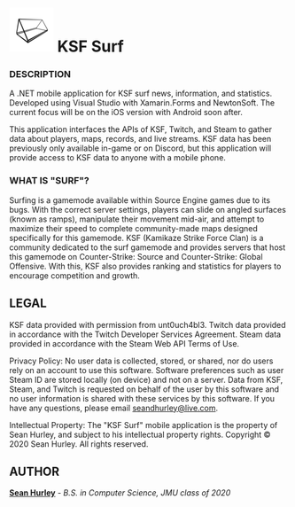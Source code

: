 # ![alt text](https://github.com/hurleysd/KSF_Surf/blob/master/KSF_Surf.iOS/Assets.xcassets/AppIcon.appiconset/Icon80.png "Title App Icon") KSF Surf

### DESCRIPTION
A .NET mobile application for KSF surf news, information, and statistics. Developed using Visual Studio with Xamarin.Forms and NewtonSoft. The current focus will be on the iOS version with Android soon after. 

This application interfaces the APIs of KSF, Twitch, and Steam to gather data about players, maps, records, and live streams. KSF data has been previously only available in-game or on Discord, but this application will provide access to KSF data to anyone with a mobile phone.

### WHAT IS "SURF"?

Surfing is a gamemode available within Source Engine games due to its bugs. With the correct server settings, players can slide on angled surfaces (known as ramps), manipulate their movement mid-air, and attempt to maximize their speed to complete community-made maps designed specifically for this gamemode. KSF (Kamikaze Strike Force Clan) is a community dedicated to the surf gamemode and provides servers that host this gamemode on Counter-Strike: Source and Counter-Strike: Global Offensive. With this, KSF also provides ranking and statistics for players to encourage competition and growth. 

## LEGAL
KSF data provided with permission from unt0uch4bl3. Twitch data provided in accordance with the Twitch Developer Services Agreement. Steam data provided in accordance with the Steam Web API Terms of Use.

Privacy Policy: No user data is collected, stored, or shared, nor do users rely on an account to use this software. Software preferences such as user Steam ID are stored locally (on device) and not on a server. Data from KSF, Steam, and Twitch is requested on behalf of the user by this software and no user information is shared with these services by this software. If you have any questions, please email seandhurley@live.com.

Intellectual Property: The \"KSF Surf\" mobile application is the property of Sean Hurley, and subject to his intellectual property rights. Copyright © 2020 Sean Hurley. All rights reserved.

## AUTHOR
**[Sean Hurley](https://www.linkedin.com/in/sean-hurley-a147bb1a0/)** - *B.S. in Computer Science, JMU class of 2020* 
